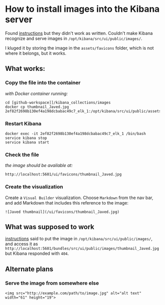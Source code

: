 # How to install images into the Kibana server

Found [instructions][Instructions] but they didn't work as written. 
Couldn't make Kibana recognize and serve images in 
`/opt/kibana/src/ui/public/images/`.

I kluged it by storing the image in the `assets/favicons` folder, which is not where it belongs, but it works.

## What works:

### Copy the file into the container

_with Docker container running:_

```
cd [github-workspace]]/kibana_collections/images
docker cp thumbnail_Javed.jpg 2ef82f2698b130ef4a198dcbabac49c7_elk_1:/opt/kibana/src/ui/public/assets/favicons/
```

### Restart Kibana

```
docker exec -it 2ef82f2698b130ef4a198dcbabac49c7_elk_1 /bin/bash
service kibana stop
service kibana start
```

### Check the file

_the image should be available at:_

```
http://localhost:5601/ui/favicons/thumbnail_Javed.jpg
```

### Create the visualization
Create a `Visual Builder` visualization. Choose `Markdown` from the nav bar, 
and add Markdown that includes this reference to the image:

```
![Javed thumbnail](/ui/favicons/thumbnail_Javed.jpg)
```


## What was supposed to work

[instructions][Instructions] said to put the image in `/opt/kibana/src/ui/public/images/`, and access it as 
`http://localhost:5601/bundles/src/ui/public/images/thumbnail_Javed.jpg`
but Kibana responded with `404`.


## Alternate plans

### Serve the image from somewhere else

```
<img src="http://example.com/path/to/image.jpg" alt="alt text" width="61" height="19">
```


[Instructions]: https://discuss.elastic.co/t/showing-images-in-kibana-6-dashoboard/122563/3

